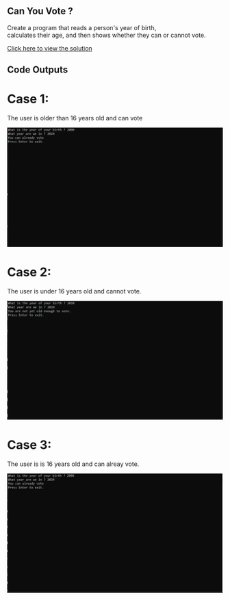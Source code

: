 ## Can You Vote ?

Create a program that reads a person's year of birth,<br>
calculates their age, and then shows whether they can or cannot vote.

[Click here to view the solution](https://github.com/davi-p-oliveira-11/CCodeChallengeLab/blob/main/Challenges/Can-you-Vote/solution.c)

## Code Outputs

# Case 1: 
 The user is older than 16 years old and can vote

![Output](https://github.com/davi-p-oliveira-11/CCodeChallengeLab/blob/main/Challenges/Can-you-Vote/testcases/case1.JPG)


# Case 2: 
 The user is under 16 years old and cannot vote. 

![Output](https://github.com/davi-p-oliveira-11/CCodeChallengeLab/blob/main/Challenges/Can-you-Vote/testcases/case2.JPG)


# Case 3: 
 The user is is 16 years old and can alreay vote. 

![Output](https://github.com/davi-p-oliveira-11/CCodeChallengeLab/blob/main/Challenges/Can-you-Vote/testcases/case3.JPG)
